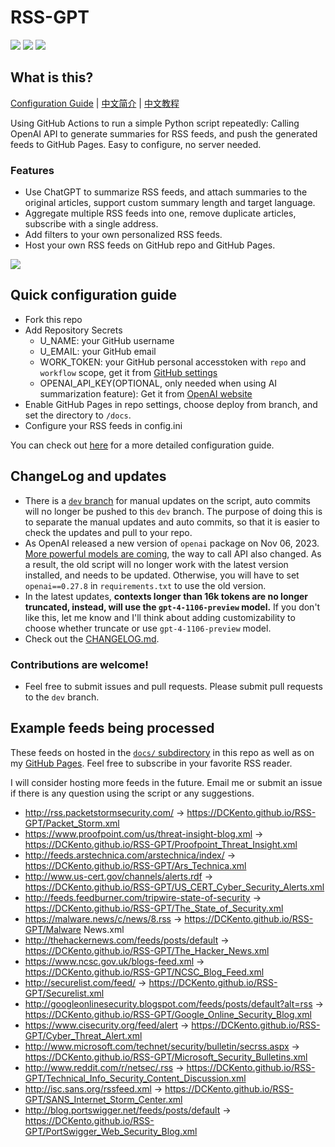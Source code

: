 # RSS-GPT

[![](https://img.shields.io/github/last-commit/yinan-c/RSS-GPT/dev?label=updated)](https://github.com/yinan-c/RSS-GPT/tree/dev)
[![](https://img.shields.io/github/last-commit/yinan-c/RSS-GPT/main?label=feeds%20refreshed)](https://yinan-c.github.io/RSS-GPT/)
[![](https://img.shields.io/github/license/yinan-c/RSS-GPT)](https://github.com/yinan-c/RSS-GPT/blob/master/LICENSE)


## What is this?

[Configuration Guide](https://yinan-c.github.io/rss-gpt-manual-en.html) | [中文简介](README-zh.md) | [中文教程](https://yinan-c.github.io/rss-gpt-manual-zh.html)

Using GitHub Actions to run a simple Python script repeatedly: Calling OpenAI API to generate summaries for RSS feeds, and push the generated feeds to GitHub Pages. Easy to configure, no server needed.

### Features

- Use ChatGPT to summarize RSS feeds, and attach summaries to the original articles, support custom summary length and target language.
- Aggregate multiple RSS feeds into one, remove duplicate articles, subscribe with a single address.
- Add filters to your own personalized RSS feeds.
- Host your own RSS feeds on GitHub repo and GitHub Pages.

![](https://i.imgur.com/7darABv.jpg)

## Quick configuration guide

- Fork this repo
- Add Repository Secrets
    - U_NAME: your GitHub username
    - U_EMAIL: your GitHub email
    - WORK_TOKEN: your GitHub personal accesstoken with `repo` and `workflow` scope, get it from [GitHub settings](https://github.com/settings/tokens/new)
    - OPENAI_API_KEY(OPTIONAL, only needed when using AI summarization feature): Get it from [OpenAI website](https://platform.openai.com/account/api-keys)
- Enable GitHub Pages in repo settings, choose deploy from branch, and set the directory to `/docs`.
- Configure your RSS feeds in config.ini

You can check out [here](https://yinan-c.github.io/rss-gpt-manual-en.html) for a more detailed configuration guide.

## ChangeLog and updates

- There is a [`dev` branch](https://github.com/yinan-c/RSS-GPT/tree/dev) for manual updates on the script, auto commits will no longer be pushed to this `dev` branch. The purpose of doing this is to separate the manual updates and auto commits, so that it is easier to check the updates and pull to your repo.
- As OpenAI released a new version of `openai` package on Nov 06, 2023.  [More powerful models are coming](https://openai.com/blog/new-models-and-developer-products-announced-at-devday), the way to call API also changed. As a result, the old script will no longer work with the latest version installed, and needs to be updated. Otherwise, you will have to set `openai==0.27.8` in `requirements.txt` to use the old version.
-  In the latest updates, **contexts longer than 16k tokens are no longer truncated, instead, will use the `gpt-4-1106-preview` model.** If you don't like this, let me know and I'll think about adding customizability to choose whether truncate or use `gpt-4-1106-preview` model.
- Check out the [CHANGELOG.md](CHANGELOG.md).

### Contributions are welcome!

- Feel free to submit issues and pull requests. Please submit pull requests to the `dev` branch.

## Example feeds being processed

These feeds on hosted in the [`docs/` subdirectory](https://github.com/yinan-c/RSS-GPT/tree/main/docs) in this repo as well as on my [GitHub Pages](https://yinan-c.github.io/RSS-GPT/). Feel free to subscribe in your favorite RSS reader.

I will consider hosting more feeds in the future. Email me or submit an issue if there is any question using the script or any suggestions.

- http://rss.packetstormsecurity.com/ -> https://DCKento.github.io/RSS-GPT/Packet_Storm.xml
- https://www.proofpoint.com/us/threat-insight-blog.xml -> https://DCKento.github.io/RSS-GPT/Proofpoint_Threat_Insight.xml
- http://feeds.arstechnica.com/arstechnica/index/ -> https://DCKento.github.io/RSS-GPT/Ars_Technica.xml
- http://www.us-cert.gov/channels/alerts.rdf -> https://DCKento.github.io/RSS-GPT/US_CERT_Cyber_Security_Alerts.xml
- http://feeds.feedburner.com/tripwire-state-of-security -> https://DCKento.github.io/RSS-GPT/The_State_of_Security.xml
- https://malware.news/c/news/8.rss -> https://DCKento.github.io/RSS-GPT/Malware News.xml
- http://thehackernews.com/feeds/posts/default -> https://DCKento.github.io/RSS-GPT/The_Hacker_News.xml
- https://www.ncsc.gov.uk/blogs-feed.xml -> https://DCKento.github.io/RSS-GPT/NCSC_Blog_Feed.xml
- http://securelist.com/feed/ -> https://DCKento.github.io/RSS-GPT/Securelist.xml
- http://googleonlinesecurity.blogspot.com/feeds/posts/default?alt=rss -> https://DCKento.github.io/RSS-GPT/Google_Online_Security_Blog.xml
- https://www.cisecurity.org/feed/alert -> https://DCKento.github.io/RSS-GPT/Cyber_Threat_Alert.xml
- http://www.microsoft.com/technet/security/bulletin/secrss.aspx -> https://DCKento.github.io/RSS-GPT/Microsoft_Security_Bulletins.xml
- http://www.reddit.com/r/netsec/.rss -> https://DCKento.github.io/RSS-GPT/Technical_Info_Security_Content_Discussion.xml
- http://isc.sans.org/rssfeed.xml -> https://DCKento.github.io/RSS-GPT/SANS_Internet_Storm_Center.xml
- http://blog.portswigger.net/feeds/posts/default -> https://DCKento.github.io/RSS-GPT/PortSwigger_Web_Security_Blog.xml
